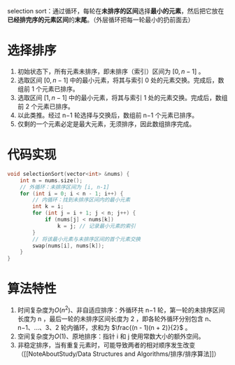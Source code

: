 selection sort：通过循环，每轮在**未排序的区间**选择**最小的元素**，然后把它放在**已经排完序的元素区间**的**末尾**。（外层循环把每一轮最小的扔前面去）

# 选择排序
1. 初始状态下，所有元素未排序，即未排序（索引）区间为 $[0,n−1]$ 。
2. 选取区间 $[0,n−1]$ 中的最小元素，将其与索引 0 处的元素交换。完成后，数组前 1 个元素已排序。
3. 选取区间 $[1,n−1]$ 中的最小元素，将其与索引 1 处的元素交换。完成后，数组前 2 个元素已排序。
4. 以此类推。经过 n−1 轮选择与交换后，数组前 n−1 个元素已排序。
5. 仅剩的一个元素必定是最大元素，无须排序，因此数组排序完成。

# 代码实现
```cpp
void selectionSort(vector<int> &nums) {
    int n = nums.size();
    // 外循环：未排序区间为 [i, n-1]
    for (int i = 0; i < n - 1; i++) {
        // 内循环：找到未排序区间内的最小元素
        int k = i;
        for (int j = i + 1; j < n; j++) {
            if (nums[j] < nums[k])
                k = j; // 记录最小元素的索引
        }
        // 将该最小元素与未排序区间的首个元素交换
        swap(nums[i], nums[k]);
    }
}
```

# 算法特性
1. 时间复杂度为$O(n^2)$、非自适应排序：外循环共 n−1 轮，第一轮的未排序区间长度为 n ，最后一轮的未排序区间长度为 2 ，即各轮外循环分别包含 n、n−1、…、3、2 轮内循环，求和为 $\frac{(n - 1)(n + 2)}{2}$ 。
2.  空间复杂度为$O(1)$、原地排序：指针 i 和 j 使用常数大小的额外空间。
3. 非稳定排序，当有重复元素时，可能导致两者的相对顺序发生改变（[[NoteAboutStudy/Data Structures and  Algorithms/排序/排序算法]]）